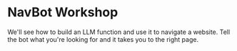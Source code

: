 # NavBot Workshop

We'll see how to build an LLM function and use it to navigate a website. Tell the bot what you're looking for and it takes you to the right page.
